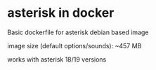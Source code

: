 # asterisk in docker
Basic dockerfile for asterisk debian based image

image size (default options/sounds): ~457 MB

works with asterisk 18/19 versions
